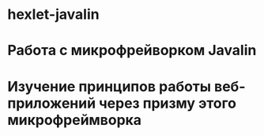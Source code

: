 # hexlet-javalin

# Работа с микрофрейворком Javalin

# Изучение принципов работы веб-приложений через призму этого микрофреймворка

